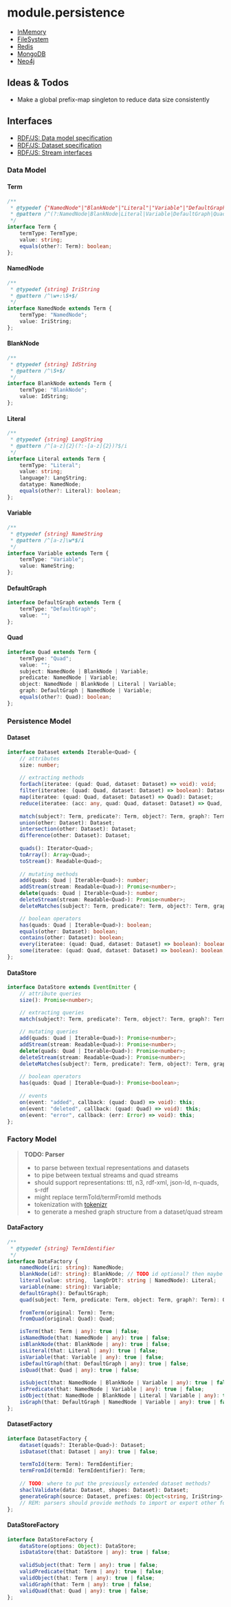 # module.persistence

- [InMemory](https://git02.int.nsc.ag/Research/fua/lib/module.persistence.inmemory)
- [FileSystem](https://git02.int.nsc.ag/Research/fua/lib/module.persistence.filesystem)
- [Redis](https://git02.int.nsc.ag/Research/fua/lib/module.persistence.redis)
- [MongoDB](https://git02.int.nsc.ag/Research/fua/lib/module.persistence.mongodb)
- [Neo4j](https://git02.int.nsc.ag/Research/fua/lib/module.persistence.neo4j)

## Ideas & Todos

- Make a global prefix-map singleton to reduce data size consistently

## Interfaces

- [RDF/JS: Data model specification](http://rdf.js.org/data-model-spec/)
- [RDF/JS: Dataset specification](https://rdf.js.org/dataset-spec/)
- [RDF/JS: Stream interfaces](https://rdf.js.org/stream-spec/)

### Data Model

#### Term

```ts
/**
 * @typedef {"NamedNode"|"BlankNode"|"Literal"|"Variable"|"DefaultGraph"|"Quad"} TermType
 * @pattern /^(?:NamedNode|BlankNode|Literal|Variable|DefaultGraph|Quad)$/
 */
interface Term {
    termType: TermType;
    value: string;
    equals(other?: Term): boolean;
};
```

#### NamedNode

```ts
/**
 * @typedef {string} IriString
 * @pattern /^\w+:\S+$/
 */
interface NamedNode extends Term {
    termType: "NamedNode";
    value: IriString;
};
```

#### BlankNode

```ts
/**
 * @typedef {string} IdString
 * @pattern /^\S+$/
 */
interface BlankNode extends Term {
    termType: "BlankNode";
    value: IdString;
};
```

#### Literal

```ts
/**
 * @typedef {string} LangString
 * @pattern /^[a-z]{2}(?:-[a-z]{2})?$/i
 */
interface Literal extends Term {
    termType: "Literal";
    value: string;
    language?: LangString;
    datatype: NamedNode;
    equals(other?: Literal): boolean;
};
```

#### Variable

```ts
/**
 * @typedef {string} NameString
 * @pattern /^[a-z]\w*$/i
 */
interface Variable extends Term {
    termType: "Variable";
    value: NameString;
};
```

#### DefaultGraph

```ts
interface DefaultGraph extends Term {
    termType: "DefaultGraph";
    value: "";
};
```

#### Quad

```ts
interface Quad extends Term {
    termType: "Quad";
    value: "";
    subject: NamedNode | BlankNode | Variable;
    predicate: NamedNode | Variable;
    object: NamedNode | BlankNode | Literal | Variable;
    graph: DefaultGraph | NamedNode | Variable;
    equals(other?: Quad): boolean;
};
```

### Persistence Model

#### Dataset

```ts
interface Dataset extends Iterable<Quad> {
    // attributes
    size: number;
    
    // extracting methods
    forEach(iteratee: (quad: Quad, dataset: Dataset) => void): void;
    filter(iteratee: (quad: Quad, dataset: Dataset) => boolean): Dataset;
    map(iteratee: (quad: Quad, dataset: Dataset) => Quad): Dataset;
    reduce(iteratee: (acc: any, quad: Quad, dataset: Dataset) => Quad, acc?: any): any;
    
    match(subject?: Term, predicate?: Term, object?: Term, graph?: Term): Dataset;
    union(other: Dataset): Dataset;
    intersection(other: Dataset): Dataset;
    difference(other: Dataset): Dataset;
    
    quads(): Iterator<Quad>;
    toArray(): Array<Quad>;
    toStream(): Readable<Quad>;
    
    // mutating methods
    add(quads: Quad | Iterable<Quad>): number;
    addStream(stream: Readable<Quad>): Promise<number>;
    delete(quads: Quad | Iterable<Quad>): number;
    deleteStream(stream: Readable<Quad>): Promise<number>;
    deleteMatches(subject?: Term, predicate?: Term, object?: Term, graph?: Term): number;

    // boolean operators
    has(quads: Quad | Iterable<Quad>): boolean;
    equals(other: Dataset): boolean;
    contains(other: Dataset): boolean;
    every(iteratee: (quad: Quad, dataset: Dataset) => boolean): boolean;
    some(iteratee: (quad: Quad, dataset: Dataset) => boolean): boolean;
};
```

#### DataStore

```ts
interface DataStore extends EventEmitter {
    // attribute queries
    size(): Promise<number>;

    // extracting queries
    match(subject?: Term, predicate?: Term, object?: Term, graph?: Term): Promise<Dataset>;
    
    // mutating queries
    add(quads: Quad | Iterable<Quad>): Promise<number>;
    addStream(stream: Readable<Quad>): Promise<number>;
    delete(quads: Quad | Iterable<Quad>): Promise<number>;
    deleteStream(stream: Readable<Quad>): Promise<number>;
    deleteMatches(subject?: Term, predicate?: Term, object?: Term, graph?: Term): Promise<number>;
    
    // boolean operators
    has(quads: Quad | Iterable<Quad>): Promise<boolean>;
    
    // events
    on(event: "added", callback: (quad: Quad) => void): this;
    on(event: "deleted", callback: (quad: Quad) => void): this;
    on(event: "error", callback: (err: Error) => void): this;
};
```

### Factory Model

> __TODO: Parser__
> - to parse between textual representations and datasets
> - to pipe between textual streams and quad streams
> - should support representations: ttl, n3, rdf-xml, json-ld, n-quads, s-rdf
> - might replace termToId/termFromId methods
> - tokenization with [tokenizr](https://www.npmjs.com/package/tokenizr)
> - to generate a meshed graph structure from a dataset/quad stream

#### DataFactory

```ts
/**
 * @typedef {string} TermIdentifier
 */
interface DataFactory {
    namedNode(iri: string): NamedNode;
    blankNode(id?: string): BlankNode; // TODO id optional? then maybe with uuid generator
    literal(value: string,  langOrDt?: string | NamedNode): Literal;
    variable(name: string): Variable;
    defaultGraph(): DefaultGraph;
    quad(subject: Term, predicate: Term, object: Term, graph?: Term): Quad;
    
    fromTerm(original: Term): Term;
    fromQuad(original: Quad): Quad;

    isTerm(that: Term | any): true | false;
    isNamedNode(that: NamedNode | any): true | false;
    isBlankNode(that: BlankNode | any): true | false;
    isLiteral(that: Literal | any): true | false;
    isVariable(that: Variable | any): true | false;
    isDefaultGraph(that: DefaultGraph | any): true | false;
    isQuad(that: Quad | any): true | false;
    
    isSubject(that: NamedNode | BlankNode | Variable | any): true | false;
    isPredicate(that: NamedNode | Variable | any): true | false;
    isObject(that: NamedNode | BlankNode | Literal | Variable | any): true | false;
    isGraph(that: DefaultGraph | NamedNode | Variable | any): true | false;
};
```

#### DatasetFactory

```ts
interface DatasetFactory {
    dataset(quads?: Iterable<Quad>): Dataset;
    isDataset(that: Dataset | any): true | false;
    
    termToId(term: Term): TermIdentifier;
    termFromId(termId: TermIdentifier): Term;
    
    // TODO: where to put the previously extended dataset methods?
    shaclValidate(data: Dataset, shapes: Dataset): Dataset;
    generateGraph(source: Dataset, prefixes: Object<string, IriString>, options?: { compact?: boolean, meshed?: boolean, blanks?: boolean}): Map<IriString, Object>;
    // REM: parsers should provide methods to import or export other formats
};
```

#### DataStoreFactory

```ts
interface DataStoreFactory {
    dataStore(options: Object): DataStore;
    isDataStore(that: DataStore | any): true | false;
    
    validSubject(that: Term | any): true | false;
    validPredicate(that: Term | any): true | false;
    validObject(that: Term | any): true | false;
    validGraph(that: Term | any): true | false;
    validQuad(that: Quad | any): true | false;
};
```
